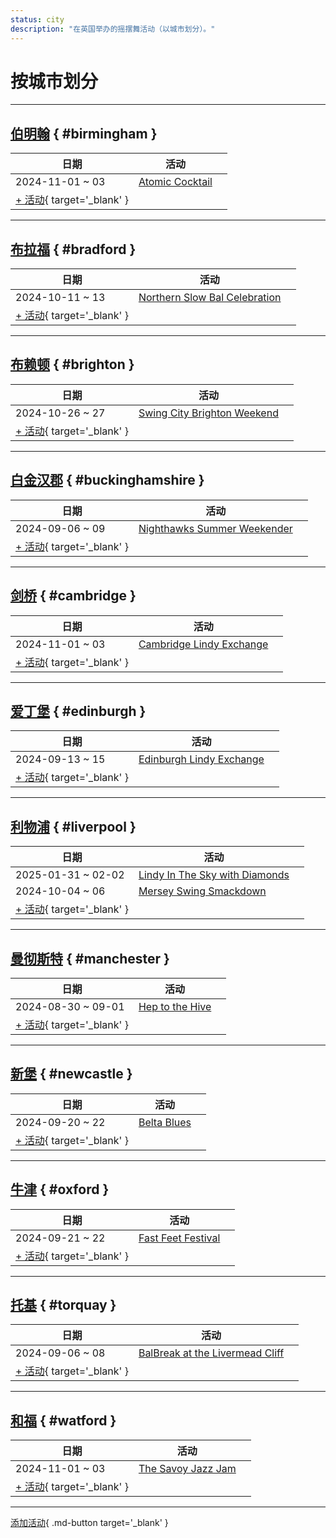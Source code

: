 ```yaml
---
status: city
description: "在英国举办的摇摆舞活动（以城市划分）。"
---
```


# 按城市划分

---

## <a id=birmingham></a>[伯明翰](#birmingham) { #birmingham }

| 日期 | 活动 | |
| --- | --- | --- |
| 2024-11-01 ~ 03 | [Atomic Cocktail](atomic-cocktail-2024.md) |  |
| [+ 活动](https://github.com/swingdance/events/issues/new?assignees=&labels=add+event&projects=&template=02-add_entity.yml&title=%5B2024%2Fen_GB%5D%20%3CName%3E&region=en_GB&province=Birmingham&city=Birmingham&org_id=&date_starts=2024-&date_ends=2024-){ target='_blank' }

---

## <a id=bradford></a>[布拉福](#bradford) { #bradford }

| 日期 | 活动 | |
| --- | --- | --- |
| 2024-10-11 ~ 13 | [Northern Slow Bal Celebration](northern-slow-bal-celebration-2024.md) |  |
| [+ 活动](https://github.com/swingdance/events/issues/new?assignees=&labels=add+event&projects=&template=02-add_entity.yml&title=%5B2024%2Fen_GB%5D%20%3CName%3E&region=en_GB&province=Bradford&city=Bradford&org_id=&date_starts=2024-&date_ends=2024-){ target='_blank' }

---

## <a id=brighton></a>[布赖顿](#brighton) { #brighton }

| 日期 | 活动 | |
| --- | --- | --- |
| 2024-10-26 ~ 27 | [Swing City Brighton Weekend](swing-city-brighton-weekend-2024.md) |  |
| [+ 活动](https://github.com/swingdance/events/issues/new?assignees=&labels=add+event&projects=&template=02-add_entity.yml&title=%5B2024%2Fen_GB%5D%20%3CName%3E&region=en_GB&province=Brighton&city=Brighton&org_id=&date_starts=2024-&date_ends=2024-){ target='_blank' }

---

## <a id=buckinghamshire></a>[白金汉郡](#buckinghamshire) { #buckinghamshire }

| 日期 | 活动 | |
| --- | --- | --- |
| 2024-09-06 ~ 09 | [Nighthawks Summer Weekender](nighthawks-summer-weekender-2024.md) |  |
| [+ 活动](https://github.com/swingdance/events/issues/new?assignees=&labels=add+event&projects=&template=02-add_entity.yml&title=%5B2024%2Fen_GB%5D%20%3CName%3E&region=en_GB&province=Buckinghamshire&city=Buckinghamshire&org_id=&date_starts=2024-&date_ends=2024-){ target='_blank' }

---

## <a id=cambridge></a>[剑桥](#cambridge) { #cambridge }

| 日期 | 活动 | |
| --- | --- | --- |
| 2024-11-01 ~ 03 | [Cambridge Lindy Exchange](cambridge-lindy-exchange-2024.md) |  |
| [+ 活动](https://github.com/swingdance/events/issues/new?assignees=&labels=add+event&projects=&template=02-add_entity.yml&title=%5B2024%2Fen_GB%5D%20%3CName%3E&region=en_GB&province=Cambridge&city=Cambridge&org_id=&date_starts=2024-&date_ends=2024-){ target='_blank' }

---

## <a id=edinburgh></a>[爱丁堡](#edinburgh) { #edinburgh }

| 日期 | 活动 | |
| --- | --- | --- |
| 2024-09-13 ~ 15 | [Edinburgh Lindy Exchange](edinburgh-lindy-exchange-2024.md) |  |
| [+ 活动](https://github.com/swingdance/events/issues/new?assignees=&labels=add+event&projects=&template=02-add_entity.yml&title=%5B2024%2Fen_GB%5D%20%3CName%3E&region=en_GB&province=Edinburgh&city=Edinburgh&org_id=&date_starts=2024-&date_ends=2024-){ target='_blank' }

---

## <a id=liverpool></a>[利物浦](#liverpool) { #liverpool }

| 日期 | 活动 | |
| --- | --- | --- |
| 2025-01-31 ~ 02-02 | [Lindy In The Sky with Diamonds](lindy-in-the-sky-with-diamonds-2025.md) |  |
| 2024-10-04 ~ 06 | [Mersey Swing Smackdown](mersey-swing-smackdown-2024.md) |  |
| [+ 活动](https://github.com/swingdance/events/issues/new?assignees=&labels=add+event&projects=&template=02-add_entity.yml&title=%5B2024%2Fen_GB%5D%20%3CName%3E&region=en_GB&province=Liverpool&city=Liverpool&org_id=&date_starts=2024-&date_ends=2024-){ target='_blank' }

---

## <a id=manchester></a>[曼彻斯特](#manchester) { #manchester }

| 日期 | 活动 | |
| --- | --- | --- |
| 2024-08-30 ~ 09-01 | [Hep to the Hive](hep-to-the-hive-2024.md) |  |
| [+ 活动](https://github.com/swingdance/events/issues/new?assignees=&labels=add+event&projects=&template=02-add_entity.yml&title=%5B2024%2Fen_GB%5D%20%3CName%3E&region=en_GB&province=Manchester&city=Manchester&org_id=&date_starts=2024-&date_ends=2024-){ target='_blank' }

---

## <a id=newcastle></a>[新堡](#newcastle) { #newcastle }

| 日期 | 活动 | |
| --- | --- | --- |
| 2024-09-20 ~ 22 | [Belta Blues](belta-blues-2024.md) |  |
| [+ 活动](https://github.com/swingdance/events/issues/new?assignees=&labels=add+event&projects=&template=02-add_entity.yml&title=%5B2024%2Fen_GB%5D%20%3CName%3E&region=en_GB&province=Newcastle&city=Newcastle&org_id=&date_starts=2024-&date_ends=2024-){ target='_blank' }

---

## <a id=oxford></a>[牛津](#oxford) { #oxford }

| 日期 | 活动 | |
| --- | --- | --- |
| 2024-09-21 ~ 22 | [Fast Feet Festival](fast-feet-festival-2024.md) |  |
| [+ 活动](https://github.com/swingdance/events/issues/new?assignees=&labels=add+event&projects=&template=02-add_entity.yml&title=%5B2024%2Fen_GB%5D%20%3CName%3E&region=en_GB&province=Oxford&city=Oxford&org_id=&date_starts=2024-&date_ends=2024-){ target='_blank' }

---

## <a id=torquay></a>[托基](#torquay) { #torquay }

| 日期 | 活动 | |
| --- | --- | --- |
| 2024-09-06 ~ 08 | [BalBreak at the Livermead Cliff](bal-break-at-the-livermead-cliff-2024.md) |  |
| [+ 活动](https://github.com/swingdance/events/issues/new?assignees=&labels=add+event&projects=&template=02-add_entity.yml&title=%5B2024%2Fen_GB%5D%20%3CName%3E&region=en_GB&province=Torquay&city=Torquay&org_id=&date_starts=2024-&date_ends=2024-){ target='_blank' }

---

## <a id=watford></a>[和福](#watford) { #watford }

| 日期 | 活动 | |
| --- | --- | --- |
| 2024-11-01 ~ 03 | [The Savoy Jazz Jam](the-savoy-jazz-jam-2024.md) |  |
| [+ 活动](https://github.com/swingdance/events/issues/new?assignees=&labels=add+event&projects=&template=02-add_entity.yml&title=%5B2024%2Fen_GB%5D%20%3CName%3E&region=en_GB&province=Watford&city=Watford&org_id=&date_starts=2024-&date_ends=2024-){ target='_blank' }

---

[添加活动](https://github.com/swingdance/events/issues/new?assignees=&labels=add+event&projects=&template=02-add_entity.yml&title=%5Ben_GB%5D%20%3CName%3E&region=en_GB&province=&city=&org_id=2024){ .md-button target='_blank' }

